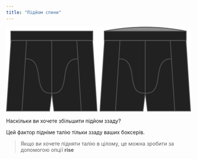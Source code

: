 ```yaml
---
title: "Підйом спини"
---
```


![Опція підйому спинки на Брюсі](./backrise.svg)

Наскільки ви хочете збільшити підйом ззаду?

Цей фактор підніме талію тільки ззаду ваших боксерів.

> Якщо ви хочете підняти талію в цілому, це можна зробити за допомогою опції **rise**




